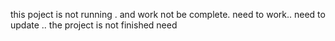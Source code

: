this poject is not running . and work not be complete.
need to work.. need to update
..
the project is not finished need
